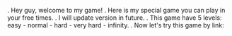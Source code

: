 . Hey guy, welcome to my game!
. Here is my special game you can play in your free times. 
. I will update version in future.
. This game have 5 levels: easy - normal - hard - very hard - infinity.
. Now let's try this game by link: 
